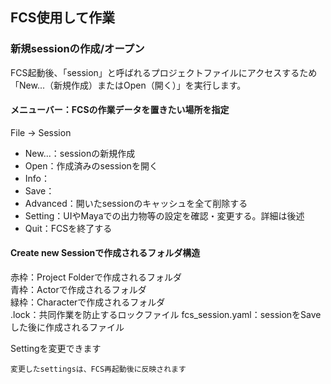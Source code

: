 ## FCS使用して作業
### 新規sessionの作成/オープン
FCS起動後、「session」と呼ばれるプロジェクトファイルにアクセスするため
「New...（新規作成）またはOpen（開く）」を実行します。


#### メニューバー：FCSの作業データを置きたい場所を指定 

File -> Session  
- New...：sessionの新規作成  
- Open：作成済みのsessionを開く  
- Info：
- Save：
- Advanced：開いたsessionのキャッシュを全て削除する
- Setting：UIやMayaでの出力物等の設定を確認・変更する。詳細は後述
- Quit：FCSを終了する


#### Create new Sessionで作成されるフォルダ構造
赤枠：Project Folderで作成されるフォルダ  
青枠：Actorで作成されるフォルダ  
緑枠：Characterで作成されるフォルダ  
.lock：共同作業を防止するロックファイル
fcs_session.yaml：sessionをSaveした後に作成されるファイル  


Settingを変更できます

```{warning}
変更したsettingsは、FCS再起動後に反映されます
```

